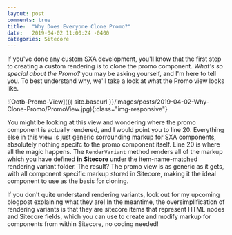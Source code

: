 ```yaml
---
layout: post
comments: true
title:  "Why Does Everyone Clone Promo?"
date:   2019-04-02 11:00:24 -0400
categories: Sitecore
---
```

If you've done any custom SXA development, you'll know that the first step to creating a custom rendering is to clone the promo component. *What's so special about the Promo?* you may be asking yourself, and I'm here to tell you. To best understand why, we'll take a look at what the Promo view looks like.


![Ootb-Promo-View]({{ site.baseurl }}/images/posts/2019-04-02-Why-Clone-Promo/PromoView.jpg){:class="img-responsive"}

You might be looking at this view and wondering where the promo component is actually rendered, and I would point you to line 20. Everything else in this view is just generic sorrounding markup for SXA components, absolutely nothing specifc to the promo component itself. Line 20 is where all the magic happens. The `RenderVariant` method renders all of the markup which you have defined **in Sitecore** under the item-name-matched rendering variant folder. The result? The promo view is as generic as it gets, with all component specific markup stored in Sitecore, making it the ideal component to use as the basis for cloning.

If you don't quite understand rendering variants, look out for my upcoming blogpost explaining what they are! In the meantime, the oversimplification of rendering variants is that they are sitecore items that represent HTML nodes and Sitecore fields, which you can use to create and modify markup for components from within Sitecore, no coding needed!